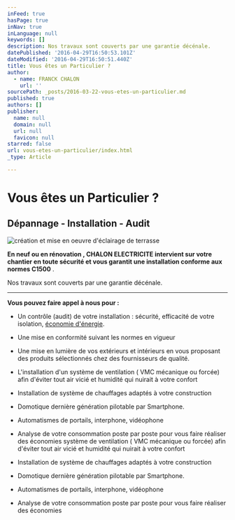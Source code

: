 ```yaml
---
inFeed: true
hasPage: true
inNav: true
inLanguage: null
keywords: []
description: Nos travaux sont couverts par une garantie décénale.
datePublished: '2016-04-29T16:50:53.101Z'
dateModified: '2016-04-29T16:50:51.440Z'
title: Vous êtes un Particulier ?
author:
  - name: FRANCK CHALON
    url: ''
sourcePath: _posts/2016-03-22-vous-etes-un-particulier.md
published: true
authors: []
publisher:
  name: null
  domain: null
  url: null
  favicon: null
starred: false
url: vous-etes-un-particulier/index.html
_type: Article

---
```

# Vous êtes un Particulier ?

## Dépannage - Installation - Audit
![création et mise en oeuvre d'éclairage de terrasse](https://the-grid-user-content.s3-us-west-2.amazonaws.com/e206982f-50e2-4e6c-9eaa-6fe3f68412bf.jpg)

**En neuf ou en rénovation , CHALON ELECTRICITE intervient sur votre chantier en toute sécurité et vous garantit une installation conforme aux normes C1500** .

Nos travaux sont couverts par une garantie décénale.

****

**Vous pouvez faire appel à nous pour :**

* Un contrôle (audit) de votre installation : sécurité, efficacité de votre isolation, [économie d'énergie][0].

* Une mise en conformité suivant les normes en vigueur

* Une mise en lumière de vos extérieurs et intérieurs en vous proposant des produits sélectionnés chez des fournisseurs de qualité.

* L'installation d'un système de ventilation ( VMC mécanique ou forcée) afin d'éviter tout air vicié et humidité qui nuirait à votre confort

* Installation de système de chauffages adaptés à votre construction

* Domotique dernière génération pilotable par Smartphone.

* Automatismes de portails, interphone, vidéophone

* Analyse de votre consommation poste par poste pour vous faire réaliser des économies système de ventilation ( VMC mécanique ou forcée) afin d'éviter tout air vicié et humidité qui nuirait à votre confort

* Installation de système de chauffages adaptés à votre construction

* Domotique dernière génération pilotable par Smartphone.

* Automatismes de portails, interphone, vidéophone

* Analyse de votre consommation poste par poste pour vous faire réaliser des économies

[0]: https://thegrid.ai/chalon-electricite/des-economies-sur-ma-facture/